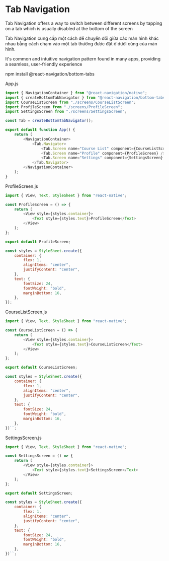 # Tab Navigation

Tab Navigation offers a way to switch between different screens by tapping on a tab which is usually disabled at the bottom of the screen

Tab Navigation cung cấp một cách để chuyển đổi giữa các màn hình khác nhau bằng cách chạm vào một tab thường được đặt ở dưới cùng của màn hình.

It's common and intuitive navigation pattern found in many apps, providing a seamless, user-friendly experience

npm install @react-navigation/bottom-tabs

App.js

```js
import { NavigationContainer } from "@react-navigation/native";
import { createBottomTabNavigator } from "@react-navigation/bottom-tabs";
import CourseListScreen from "./screens/CourseListScreen";
import ProfileScreen from "./screens/ProfileScreen";
import SettingsScreen from "./screens/SettingsScreen";

const Tab = createBottomTabNavigator();

export default function App() {
    return (
        <NavigationContainer>
            <Tab.Navigator>
                <Tab.Screen name="Course List" component={CourseListScreen} />
                <Tab.Screen name="Profile" component={ProfileScreen} />
                <Tab.Screen name="Settings" component={SettingsScreen} />
            </Tab.Navigator>
        </NavigationContainer>
    );
}
```

ProfileScreen.js

```js
import { View, Text, StyleSheet } from "react-native";

const ProfileScreen = () => {
    return (
        <View style={styles.container}>
            <Text style={styles.text}>ProfileScreen</Text>
        </View>
    );
};

export default ProfileScreen;

const styles = StyleSheet.create({
    container: {
        flex: 1,
        alignItems: "center",
        justifyContent: "center",
    },
    text: {
        fontSize: 24,
        fontWeight: "bold",
        marginBottom: 16,
    },
});
```

CourseListScreen.js

```js
import { View, Text, StyleSheet } from "react-native";

const CourseListScreen = () => {
    return (
        <View style={styles.container}>
            <Text style={styles.text}>CourseListScreen</Text>
        </View>
    );
};

export default CourseListScreen;

const styles = StyleSheet.create({
    container: {
        flex: 1,
        alignItems: "center",
        justifyContent: "center",
    },
    text: {
        fontSize: 24,
        fontWeight: "bold",
        marginBottom: 16,
    },
})``;
```

SettingsScreen.js

```js
import { View, Text, StyleSheet } from "react-native";

const SettingsScreen = () => {
    return (
        <View style={styles.container}>
            <Text style={styles.text}>SettingsScreen</Text>
        </View>
    );
};

export default SettingsScreen;

const styles = StyleSheet.create({
    container: {
        flex: 1,
        alignItems: "center",
        justifyContent: "center",
    },
    text: {
        fontSize: 24,
        fontWeight: "bold",
        marginBottom: 16,
    },
})``;
```
